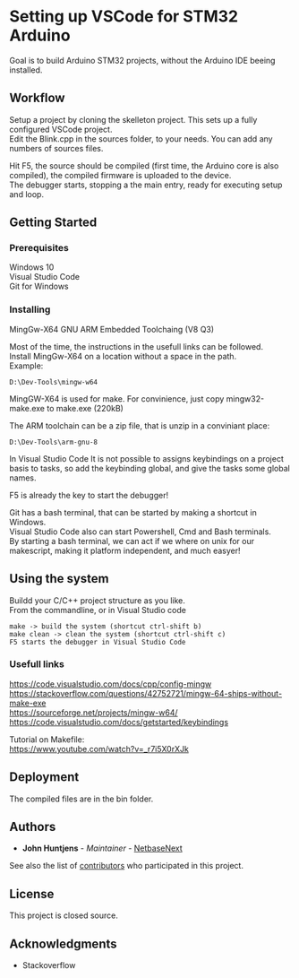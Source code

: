 # Setting up VSCode for STM32 Arduino 

Goal is to build Arduino STM32 projects, without the Arduino IDE beeing installed.  

## Workflow

Setup a project by cloning the skelleton project. This sets up a fully configured VSCode project.  
Edit the Blink.cpp in the sources folder, to your needs. You can add any numbers of sources files.  

Hit F5, the source should be compiled (first time, the Arduino core is also compiled), the compiled firmware is uploaded to the device.  
The debugger starts, stopping a the main entry, ready for executing setup and loop.

## Getting Started

### Prerequisites

Windows 10  
Visual Studio Code  
Git for Windows  

### Installing

MingGw-X64
GNU ARM Embedded Toolchaing (V8 Q3)

Most of the time, the instructions in the usefull links can be followed.  
Install MingGw-X64 on a location without a space in the path.  
Example:  

```
D:\Dev-Tools\mingw-w64
```

MingGW-X64 is used for make.  For convinience, just copy mingw32-make.exe to make.exe (220kB)  

The ARM toolchain can be a zip file, that is unzip in a conviniant place:  
```
D:\Dev-Tools\arm-gnu-8
```

In Visual Studio Code It is not possible to assigns keybindings on a project basis to tasks, so add the keybinding global, and give the tasks some global names.  

F5 is already the key to start the debugger!

Git has a bash terminal, that can be started by making a shortcut in Windows.  
Visual Studio Code also can start Powershell, Cmd and Bash terminals.  
By starting a bash terminal, we can act if we where on unix for our makescript, making it platform independent, and much easyer!

## Using the system

Buildd your C/C++ project structure as you like.  
From the commandline, or in Visual Studio code

```
make -> build the system (shortcut ctrl-shift b)  
make clean -> clean the system (shortcut ctrl-shift c)  
F5 starts the debugger in Visual Studio Code

```

### Usefull links  

https://code.visualstudio.com/docs/cpp/config-mingw  
https://stackoverflow.com/questions/42752721/mingw-64-ships-without-make-exe  
https://sourceforge.net/projects/mingw-w64/  
https://code.visualstudio.com/docs/getstarted/keybindings  

Tutorial on Makefile:  
https://www.youtube.com/watch?v=_r7i5X0rXJk  

## Deployment

The compiled files are in the bin folder.

## Authors

* **John Huntjens** - *Maintainer* - [NetbaseNext](https://netbasenext.nl)

See also the list of [contributors](https://github.com/your/project/contributors) who participated in this project.

## License

This project is closed source.

## Acknowledgments

* Stackoverflow
